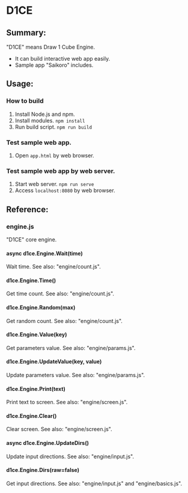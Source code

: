 # D1CE


## Summary:

"D1CE" means Draw 1 Cube Engine.
 * It can build interactive web app easily.
 * Sample app "Saikoro" includes.


## Usage:

### How to build

 1. Install Node.js and npm.
 2. Install modules. `npm install`
 3. Run build script. `npm run build`

### Test sample web app.

 1. Open `app.html` by web browser.

### Test sample web app by web server.

 1. Start web server. `npm run serve`
 2. Access `localhost:8080` by web browser.


## Reference:

### engine.js

"D1CE" core engine.

#### async d1ce.Engine.Wait(time)
Wait time.
See also: "engine/count.js".

#### d1ce.Engine.Time()
Get time count.
See also: "engine/count.js".

#### d1ce.Engine.Random(max)
Get random count.
See also: "engine/count.js".

#### d1ce.Engine.Value(key)
Get parameters value.
See also: "engine/params.js".

#### d1ce.Engine.UpdateValue(key, value)
Update parameters value.
See also: "engine/params.js".

#### d1ce.Engine.Print(text)
Print text to screen.
See also: "engine/screen.js".

#### d1ce.Engine.Clear()
Clear screen.
See also: "engine/screen.js".

#### async d1ce.Engine.UpdateDirs()
Update input directions.
See also: "engine/input.js".

#### d1ce.Engine.Dirs(raw=false)
Get input directions.
See also: "engine/input.js" and "engine/basics.js".
